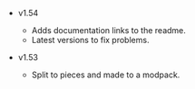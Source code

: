 - v1.54
  - Adds documentation links to the readme.
  - Latest versions to fix problems.

- v1.53
  - Split to pieces and made to a modpack.
